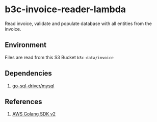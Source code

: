 # b3c-invoice-reader-lambda

Read invoice, validate and populate database with all entities from the invoice.

## Environment

Files are read from this S3 Bucket `b3c-data/invoice`

## Dependencies

1. [go-sql-driver/mysql](https://github.com/go-sql-driver/mysql)

## References

1. [AWS Golang SDK v2](https://github.com/aws/aws-sdk-go-v2)
